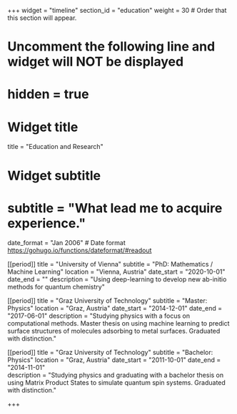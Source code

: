 +++
widget = "timeline"
section_id = "education"
weight = 30  # Order that this section will appear.

# Uncomment the following line and widget will NOT be displayed
# hidden = true

# Widget title
title = "Education and Research"
# Widget subtitle
# subtitle = "What lead me to acquire experience."

date_format = "Jan 2006" # Date format https://gohugo.io/functions/dateformat/#readout

[[period]]
  title = "University of Vienna"
  subtitle = "PhD: Mathematics / Machine Learning"
  location = "Vienna, Austria"
  date_start = "2020-10-01"
  date_end = ""
  description = "Using deep-learning to develop new ab-initio methods for quantum chemistry"

[[period]]
  title = "Graz University of Technology"
  subtitle = "Master: Physics"
  location = "Graz, Austria"
  date_start = "2014-12-01"
  date_end = "2017-06-01"
  description = "Studying physics with a focus on computational methods. Master thesis on using machine learning to predict surface structures of molecules adsorbing to metal surfaces. Graduated with distinction."

[[period]]
  title = "Graz University of Technology"
  subtitle = "Bachelor: Physics"
  location = "Graz, Austria"
  date_start = "2011-10-01"
  date_end = "2014-11-01"  
  description = "Studying physics and graduating with a bachelor thesis on using Matrix Product States to simulate quantum spin systems. Graduated with distinction."

+++